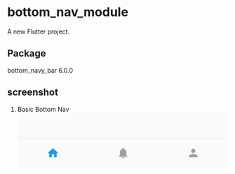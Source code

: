 # bottom_nav_module

A new Flutter project.

## Package
bottom_navy_bar 6.0.0


## screenshot
1. Basic Bottom Nav
![alt text](https://github.com/DidinAmarudinn/BottomNav---Module/blob/main/screenshot/basic.jpeg?raw=true)
